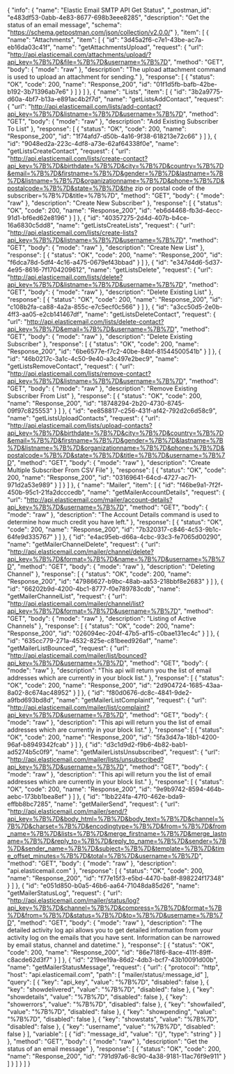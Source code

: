{
  "info": {
    "name": "Elastic Email SMTP API Get Status",
    "_postman_id": "e483df53-0abb-4e83-8677-698b3eee8285",
    "description": "Get the status of an email message",
    "schema": "https://schema.getpostman.com/json/collection/v2.0.0/"
  },
  "item": [
    {
      "name": "Attachments",
      "item": [
        {
          "id": "3d45a2f6-c7e1-43be-ac7a-eb16da03c41f",
          "name": "getAttachmentsUpload",
          "request": {
            "url": "http://api.elasticemail.com/attachments/upload/?api_key=%7B%7D&file=%7B%7D&username=%7B%7D",
            "method": "GET",
            "body": {
              "mode": "raw"
            },
            "description": "The upload attachment command is used to upload an attachment for sending."
          },
          "response": [
            {
              "status": "OK",
              "code": 200,
              "name": "Response_200",
              "id": "01f1d5fb-bafb-42be-b192-3b71396ab7e6"
            }
          ]
        }
      ]
    },
    {
      "name": "Lists",
      "item": [
        {
          "id": "3b2a9775-d60a-4bf7-b13a-e891ac4b2f7d",
          "name": "getListsAddContact",
          "request": {
            "url": "http://api.elasticemail.com/lists/add-contact?api_key=%7B%7D&listname=%7B%7D&username=%7B%7D",
            "method": "GET",
            "body": {
              "mode": "raw"
            },
            "description": "Add Existing Subscriber To List"
          },
          "response": [
            {
              "status": "OK",
              "code": 200,
              "name": "Response_200",
              "id": "1f74afd7-d50b-4a16-9f38-618213e72c66"
            }
          ]
        },
        {
          "id": "9048ed2a-223c-4df8-a73e-62af64338f0e",
          "name": "getListsCreateContact",
          "request": {
            "url": "http://api.elasticemail.com/lists/create-contact?api_key=%7B%7D&birthdate=%7B%7D&city=%7B%7D&country=%7B%7D&email=%7B%7D&firstname=%7B%7D&gender=%7B%7D&lastname=%7B%7D&listname=%7B%7D&organizationname=%7B%7D&phone=%7B%7D&postalcode=%7B%7D&state=%7B%7D&the zip or postal code of the subscriber=%7B%7D&title=%7B%7D",
            "method": "GET",
            "body": {
              "mode": "raw"
            },
            "description": "Create New Subscriber"
          },
          "response": [
            {
              "status": "OK",
              "code": 200,
              "name": "Response_200",
              "id": "eb6d4468-fb3d-4ecc-91d1-bf6ed62e8196"
            }
          ]
        },
        {
          "id": "40357275-2d4d-407b-b4ce-16a6830c5dd8",
          "name": "getListsCreateLists",
          "request": {
            "url": "http://api.elasticemail.com/lists/create-lists?api_key=%7B%7D&listname=%7B%7D&username=%7B%7D",
            "method": "GET",
            "body": {
              "mode": "raw"
            },
            "description": "Create New List"
          },
          "response": [
            {
              "status": "OK",
              "code": 200,
              "name": "Response_200",
              "id": "f6dca78d-5df4-4c16-a475-0679ef43bbad"
            }
          ]
        },
        {
          "id": "e347d4d6-5d37-4e95-8616-7f1704209612",
          "name": "getListsDelete",
          "request": {
            "url": "http://api.elasticemail.com/lists/delete?api_key=%7B%7D&listname=%7B%7D&username=%7B%7D",
            "method": "GET",
            "body": {
              "mode": "raw"
            },
            "description": "Delete Existing List"
          },
          "response": [
            {
              "status": "OK",
              "code": 200,
              "name": "Response_200",
              "id": "c108b2fa-ca88-4a2a-855c-e7c5ecf0c566"
            }
          ]
        },
        {
          "id": "a3cc50d5-2e0b-4ff3-aa05-e2cb141467df",
          "name": "getListsDeleteContact",
          "request": {
            "url": "http://api.elasticemail.com/lists/delete-contact?api_key=%7B%7D&email=%7B%7D&username=%7B%7D",
            "method": "GET",
            "body": {
              "mode": "raw"
            },
            "description": "Delete Existing Subscriber"
          },
          "response": [
            {
              "status": "OK",
              "code": 200,
              "name": "Response_200",
              "id": "6be6577e-f7c2-40be-84bf-81544500541b"
            }
          ]
        },
        {
          "id": "46b0217c-3a1c-4c50-9e40-a3c497e2bec9",
          "name": "getListsRemoveContact",
          "request": {
            "url": "http://api.elasticemail.com/lists/remove-contact?api_key=%7B%7D&listname=%7B%7D&username=%7B%7D",
            "method": "GET",
            "body": {
              "mode": "raw"
            },
            "description": "Remove Existing Subscriber From List"
          },
          "response": [
            {
              "status": "OK",
              "code": 200,
              "name": "Response_200",
              "id": "18748294-2b20-4730-8745-09f97c825553"
            }
          ]
        },
        {
          "id": "ee858817-c256-431f-af42-792d2c6d58c9",
          "name": "getListsUploadContacts",
          "request": {
            "url": "http://api.elasticemail.com/lists/upload-contacts?api_key=%7B%7D&birthdate=%7B%7D&city=%7B%7D&country=%7B%7D&email=%7B%7D&firstname=%7B%7D&gender=%7B%7D&lastname=%7B%7D&listname=%7B%7D&organizationname=%7B%7D&phone=%7B%7D&postalcode=%7B%7D&state=%7B%7D&title=%7B%7D&username=%7B%7D",
            "method": "GET",
            "body": {
              "mode": "raw"
            },
            "description": "Create Multiple Subscriber From CSV File"
          },
          "response": [
            {
              "status": "OK",
              "code": 200,
              "name": "Response_200",
              "id": "03169641-64cd-4727-ac71-971d2a53e989"
            }
          ]
        }
      ]
    },
    {
      "name": "Mailer",
      "item": [
        {
          "id": "f46be9a1-7f2f-450b-95c1-21fa2dcccedb",
          "name": "getMailerAccountDetails",
          "request": {
            "url": "http://api.elasticemail.com/mailer/account-details?api_key=%7B%7D&username=%7B%7D",
            "method": "GET",
            "body": {
              "mode": "raw"
            },
            "description": "The Account Details command is used to determine how much credit you have left."
          },
          "response": [
            {
              "status": "OK",
              "code": 200,
              "name": "Response_200",
              "id": "7b320317-c846-4c53-9b1c-64fe9d335767"
            }
          ]
        },
        {
          "id": "e4ac95eb-d66a-4cbc-93c3-fe7065d00290",
          "name": "getMailerChannelDelete",
          "request": {
            "url": "http://api.elasticemail.com/mailer/channel/delete?api_key=%7B%7D&format=%7B%7D&name=%7B%7D&username=%7B%7D",
            "method": "GET",
            "body": {
              "mode": "raw"
            },
            "description": "Deleting Channel"
          },
          "response": [
            {
              "status": "OK",
              "code": 200,
              "name": "Response_200",
              "id": "47986627-b9bc-48ab-aa53-218bbf8e2683"
            }
          ]
        },
        {
          "id": "66202b9d-4200-4bc1-8777-f0e789783cdb",
          "name": "getMailerChannelList",
          "request": {
            "url": "http://api.elasticemail.com/mailer/channel/list?api_key=%7B%7D&format=%7B%7D&username=%7B%7D",
            "method": "GET",
            "body": {
              "mode": "raw"
            },
            "description": "Listing of Active Channels"
          },
          "response": [
            {
              "status": "OK",
              "code": 200,
              "name": "Response_200",
              "id": "026094ec-204f-47b5-af15-c0bae131ec4c"
            }
          ]
        },
        {
          "id": "635cc779-271a-4532-825e-c81beed926af",
          "name": "getMailerListBounced",
          "request": {
            "url": "http://api.elasticemail.com/mailer/list/bounced?api_key=%7B%7D&username=%7B%7D",
            "method": "GET",
            "body": {
              "mode": "raw"
            },
            "description": "This api will return you the list of email addresses which are currently in your block list."
          },
          "response": [
            {
              "status": "OK",
              "code": 200,
              "name": "Response_200",
              "id": "2d904724-1685-43aa-8a02-8c674ac48952"
            }
          ]
        },
        {
          "id": "f80d0676-dc8c-4841-9de2-a9fbd693bd8d",
          "name": "getMailerListComplaint",
          "request": {
            "url": "http://api.elasticemail.com/mailer/list/complaint?api_key=%7B%7D&username=%7B%7D",
            "method": "GET",
            "body": {
              "mode": "raw"
            },
            "description": "This api will return you the list of email addresses which are currently in your block list."
          },
          "response": [
            {
              "status": "OK",
              "code": 200,
              "name": "Response_200",
              "id": "5fa3d47a-18b1-4200-96af-b8949342fcab"
            }
          ]
        },
        {
          "id": "d3c1d9d2-f9b6-4b82-bab1-ad5274b5c0f9",
          "name": "getMailerListsUnsubscribed",
          "request": {
            "url": "http://api.elasticemail.com/mailer/lists/unsubscribed?api_key=%7B%7D&username=%7B%7D",
            "method": "GET",
            "body": {
              "mode": "raw"
            },
            "description": "This api will return you the list of email addresses which are currently in your block list."
          },
          "response": [
            {
              "status": "OK",
              "code": 200,
              "name": "Response_200",
              "id": "9e9b9742-8594-464b-aebc-173bb1bea8ef"
            }
          ]
        },
        {
          "id": "1bb224fa-47f0-462e-bda9-effbb8bc7285",
          "name": "getMailerSend",
          "request": {
            "url": "http://api.elasticemail.com/mailer/send/?api_key=%7B%7D&body_html=%7B%7D&body_text=%7B%7D&channel=%7B%7D&charset=%7B%7D&encodingtype=%7B%7D&from=%7B%7D&from_name=%7B%7D&lists=%7B%7D&merge_firstname=%7B%7D&merge_lastname=%7B%7D&reply_to=%7B%7D&reply_to_name=%7B%7D&sender=%7B%7D&sender_name=%7B%7D&subject=%7B%7D&template=%7B%7D&time_offset_minutes=%7B%7D&total=%7B%7D&username=%7B%7D",
            "method": "GET",
            "body": {
              "mode": "raw"
            },
            "description": "api.elasticemail.com"
          },
          "response": [
            {
              "status": "OK",
              "code": 200,
              "name": "Response_200",
              "id": "f77e15f3-e5bd-4470-ba8f-898224f17348"
            }
          ]
        },
        {
          "id": "e051d850-b0a5-46b6-aa64-71048da85d26",
          "name": "getMailerStatusLog",
          "request": {
            "url": "http://api.elasticemail.com/mailer/status/log?api_key=%7B%7D&channel=%7B%7D&compress=%7B%7D&format=%7B%7D&from=%7B%7D&status=%7B%7D&to=%7B%7D&username=%7B%7D",
            "method": "GET",
            "body": {
              "mode": "raw"
            },
            "description": "The detailed activity log api allows you to get detailed information from your activity log on the emails that you have sent. Information can be narrowed by email status, channel and datetime."
          },
          "response": [
            {
              "status": "OK",
              "code": 200,
              "name": "Response_200",
              "id": "86e718f6-8ace-411f-89ff-c8acde62d3f7"
            }
          ]
        },
        {
          "id": "219ee19a-86d2-4db3-bcf7-43b10091d00b",
          "name": "getMailerStatusMessage",
          "request": {
            "url": {
              "protocol": "http",
              "host": "api.elasticemail.com",
              "path": [
                "mailer/status/:message_id"
              ],
              "query": [
                {
                  "key": "api_key",
                  "value": "%7B%7D",
                  "disabled": false
                },
                {
                  "key": "showdelivered",
                  "value": "%7B%7D",
                  "disabled": false
                },
                {
                  "key": "showdetails",
                  "value": "%7B%7D",
                  "disabled": false
                },
                {
                  "key": "showerrors",
                  "value": "%7B%7D",
                  "disabled": false
                },
                {
                  "key": "showfailed",
                  "value": "%7B%7D",
                  "disabled": false
                },
                {
                  "key": "showpending",
                  "value": "%7B%7D",
                  "disabled": false
                },
                {
                  "key": "showstats",
                  "value": "%7B%7D",
                  "disabled": false
                },
                {
                  "key": "username",
                  "value": "%7B%7D",
                  "disabled": false
                }
              ],
              "variable": [
                {
                  "id": "message_id",
                  "value": "{}",
                  "type": "string"
                }
              ]
            },
            "method": "GET",
            "body": {
              "mode": "raw"
            },
            "description": "Get the status of an email message"
          },
          "response": [
            {
              "status": "OK",
              "code": 200,
              "name": "Response_200",
              "id": "791d97a6-8c90-4a38-9181-11ac76f9e911"
            }
          ]
        }
      ]
    }
  ]
}